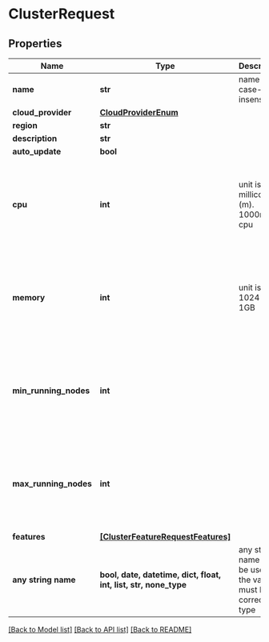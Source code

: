 # ClusterRequest


## Properties
Name | Type | Description | Notes
------------ | ------------- | ------------- | -------------
**name** | **str** | name is case-insensitive | 
**cloud_provider** | [**CloudProviderEnum**](CloudProviderEnum.md) |  | 
**region** | **str** |  | 
**description** | **str** |  | [optional] 
**auto_update** | **bool** |  | [optional] 
**cpu** | **int** | unit is millicores (m). 1000m &#x3D; 1 cpu | [optional]  if omitted the server will use the default value of 250
**memory** | **int** | unit is MB. 1024 MB &#x3D; 1GB | [optional]  if omitted the server will use the default value of 256
**min_running_nodes** | **int** |  | [optional]  if omitted the server will use the default value of 1
**max_running_nodes** | **int** |  | [optional]  if omitted the server will use the default value of 1
**features** | [**[ClusterFeatureRequestFeatures]**](ClusterFeatureRequestFeatures.md) |  | [optional] 
**any string name** | **bool, date, datetime, dict, float, int, list, str, none_type** | any string name can be used but the value must be the correct type | [optional]

[[Back to Model list]](../README.md#documentation-for-models) [[Back to API list]](../README.md#documentation-for-api-endpoints) [[Back to README]](../README.md)


